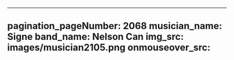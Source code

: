 ------
pagination_pageNumber: 2068
musician_name: Signe
band_name: Nelson Can
img_src: images/musician2105.png
onmouseover_src: 
------
